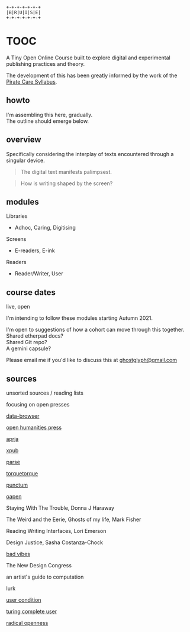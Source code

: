 
```
+-+-+-+-+-+-+
|B|R|U|I|S|E|
+-+-+-+-+-+-+
```

# TOOC

A Tiny Open Online Course built to explore digital and experimental publishing practices and theory.

The development of this has been greatly informed by the work of the [Pirate Care Syllabus](https://syllabus.pirate.care/).

## howto

I'm assembling this here, gradually.  
The outline should emerge below.  

## overview

Specifically considering the interplay of texts encountered through a singular device.  

>The digital text manifests palimpsest.

>How is writing shaped by the screen?

## modules

Libraries
- Adhoc, Caring, Digitising

Screens
- E-readers, E-ink

Readers
- Reader/Writer, User

## course dates

live, open

I'm intending to follow these modules starting Autumn 2021.

I'm open to suggestions of how a cohort can move through this together.  
Shared etherpad docs?  
Shared Git repo?  
A gemini capsule?

Please email me if you'd like to discuss this at ghostglyph@gmail.com

## sources

unsorted sources / reading lists

focusing on open presses

[data-browser](https://data-browser.net/)

[open humanities press](https://www.openhumanitiespress.org/books/titles/after-video/)

[aprja](https://aprja.net//issue/view/8815/1174)

[xpub](https://collectiveioning.xpub.nl/)

[parse](https://parsejournal.com/)

[torquetorque](https://torquetorque.net/)

[punctum](https://punctumbooks.com)

[oapen](https://oapen.org/)

Staying With The Trouble, Donna J Haraway

The Weird and the Eerie, Ghosts of my life, Mark Fisher

Reading Writing Interfaces, Lori Emerson

Design Justice, Sasha Costanza-Chock

[bad vibes](https://www.dekersaint.com/badvibesclubpodcast)

The New Design Congress

an artist's guide to computation

lurk

[user condition](https://theusercondition.computer/)

[turing complete user](http://contemporary-home-computing.org/turing-complete-user/)

[radical openness](https://a-nourishing-network.radical-openness.org/measure-or-measure-up-preparing-for-unpopulated-futures.html)
